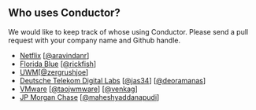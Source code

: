
## Who uses Conductor?

We would like to keep track of whose using Conductor. Please send a pull request with your company name and Github handle.

* [Netflix](www.netflix.com) [[@aravindanr](https://github.com/aravindanr)]
* [Florida Blue](www.bcbsfl.com) [[@rickfish](https://github.com/rickfish)]
* [UWM](www.uwm.com)[[@zergrushjoe](https://github.com/ZergRushJoe)]
* [Deutsche Telekom Digital Labs](https://dtdl.in) [[@jas34](https://github.com/jas34)] [[@deoramanas](https://github.com/deoramanas)]
* [VMware](www.vmware.com) [[@taojwmware](https://github.com/taojwmware)] [[@venkag](https://github.com/venkag)]
* [JP Morgan Chase](www.chase.com) [[@maheshyaddanapudi](https://github.com/maheshyaddanapudi)]
